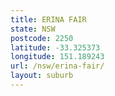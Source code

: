 ```yaml
---
title: ERINA FAIR
state: NSW
postcode: 2250
latitude: -33.325373
longitude: 151.189243
url: /nsw/erina-fair/
layout: suburb
---
```

